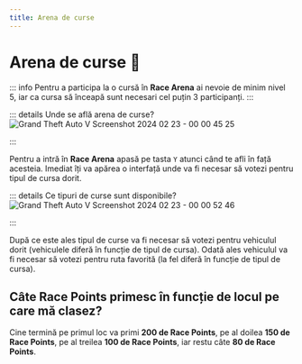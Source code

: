 ```yaml
---
title: Arena de curse
---
```


# Arena de curse 🏁

::: info 
Pentru a participa la o cursă în **Race Arena** ai nevoie de minim nivel 5, iar ca cursa să înceapă sunt necesari cel puțin 3 participanți.
:::

::: details Unde se află arena de curse?
![Grand Theft Auto V Screenshot 2024 02 23 - 00 00 45 25](https://github.com/Alexander-AIM/wiki/assets/157987605/f320a4a1-dbee-40b7-8af8-11a462577541)

:::

Pentru a intră în **Race Arena** apasă pe tasta `Y` atunci când te afli în față acesteia.
Imediat îți va apărea o interfață unde va fi necesar să votezi pentru tipul de cursa dorit.

::: details Ce tipuri de curse sunt disponibile?
![Grand Theft Auto V Screenshot 2024 02 23 - 00 00 52 46](https://github.com/Alexander-AIM/wiki/assets/157987605/98afb899-ec52-4501-9a8b-ab13231fd745)

:::

După ce este ales tipul de curse va fi necesar să votezi pentru vehiculul dorit (vehiculele diferă în funcție de tipul de cursa).
Odată ales vehiculul va fi necesar să votezi pentru ruta favorită (la fel diferă în funcție de tipul de cursa).

## Câte Race Points primesc în funcție de locul pe care mă clasez?

Cine termină pe primul loc va primi **200 de Race Points**, pe al doilea **150 de Race Points**, pe al treilea **100 de Race Points**, iar restu câte **80 de Race Points**.

